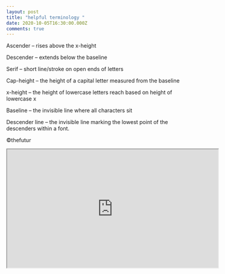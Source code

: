 ```yaml
---
layout: post
title: "helpful terminology "
date: 2020-10-05T16:30:00.000Z
comments: true
---
```

Ascender – rises above the x-height 

Descender – extends below the baseline 

Serif – short line/stroke on open ends of letters 

Cap-height – the height of a capital letter measured from the baseline 

x-height – the height of lowercase letters reach based on height of lowercase x 

Baseline – the invisible line where all characters sit 

Descender line – the invisible line marking the lowest point of the descenders within a font.

©thefutur 

<div class="video-box"><iframe width="560" height="315" src="https://www.youtube.com/embed/WzVl_ATHUQ0?rel=0" allow="accelerometer; autoplay; encrypted-media; gyroscope; picture-in-picture" allowfullscreen></iframe></div>